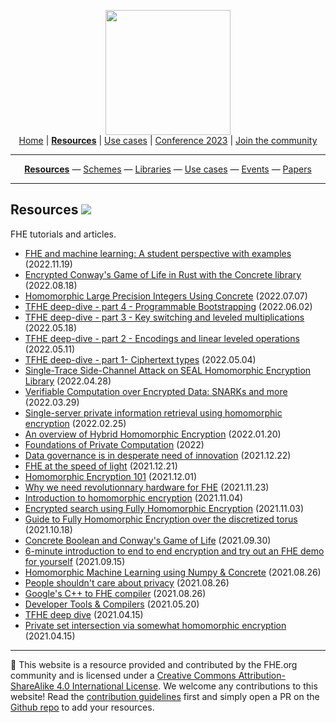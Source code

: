 <!-- Main header navigation -->
<p align="center">
  <img width="200" src="https://user-images.githubusercontent.com/5758427/180978488-db825482-5a58-4c7c-9589-c494a6f0be04.png"><br/>
  <a href="https://fhe-org.github.io">Home</a> | <a href="https://fhe-org.github.io/resources"><b>Resources</b></a> | <a href="https://fhe-org.github.io/use-cases">Use cases</a> | <a href="https://fhe-org.github.io/conferences/conference-2023/home">Conference 2023</a> | <a href="https://fhe-org.github.io/community">Join the community</a>
</p>
<hr/>
<!-- /Main header navigation -->
<!-- Resource categories links -->
<p align="center">
  <a href="https://fhe-org.github.io/resources"><b>Resources</b></a>
  —
  <a href="https://fhe-org.github.io/resources/schemes">Schemes</a>
  —
  <a href="https://fhe-org.github.io/resources/libraries">Libraries</a>
  —
  <a href="https://fhe-org.github.io/resources/use-cases">Use cases</a>
  —
  <a href="https://fhe-org.github.io/resources/events">Events</a>
  —
  <a href="https://fhe-org.github.io/resources/papers">Papers</a>
</p>
<hr/>
<!-- /Resource categories links -->

## Resources [<img src="https://img.shields.io/badge/Github-edit%20this%20page-lightgrey">](https://github.com/FHE-org/fhe-org.github.io/blob/main/resources.md)

FHE tutorials and articles.

- [FHE and machine learning: A student perspective with examples](https://medium.com/optalysys/fhe-and-machine-learning-a-student-perspective-with-examples-88d70664a6cb) (2022.11.19)
- [Encrypted Conway's Game of Life in Rust with the Concrete library](https://www.zama.ai/post/the-game-of-life-rebooted-with-concrete-v0-2) (2022.08.18)
- [Homomorphic Large Precision Integers Using Concrete](https://fhe-org.github.io/meetups/homomorphic-Large-Precision-Integers-Using-Concrete) (2022.07.07)
- [TFHE deep-dive - part 4 - Programmable Bootstrapping](https://www.zama.ai/post/tfhe-deep-dive-part-4) (2022.06.02)
- [TFHE deep-dive - part 3 - Key switching and leveled multiplications](https://www.zama.ai/post/tfhe-deep-dive-part-3) (2022.05.18)
- [TFHE deep-dive - part 2 - Encodings and linear leveled operations](https://www.zama.ai/post/tfhe-deep-dive-part-2) (2022.05.11)
- [TFHE deep-dive - part 1- Ciphertext types](https://www.zama.ai/post/tfhe-deep-dive-part-1) (2022.05.04)
- [Single-Trace Side-Channel Attack on SEAL Homomorphic Encryption Library](https://fhe-org.github.io/meetups/single-trace-side-channel-attack-on-seal-homomorphic-encryption-library) (2022.04.28)
- [Verifiable Computation over Encrypted Data: SNARKs and more](https://fhe-org.github.io/meetups/verifiable-computation-over-encrypted-data-snarks-and-more) (2022.03.29)
- [Single-server private information retrieval using homomorphic encryption](https://fhe-org.github.io/meetups/single-server-private-information-retrieval-using-homomorphic-encryption) (2022.02.25)
- [An overview of Hybrid Homomorphic Encryption](https://fhe-org.github.io/meetups/an-overview-of-hybrid-homomorphic-encryption) (2022.01.20)
- [Foundations of Private Computation](https://courses.openmined.org/courses/foundations-of-private-computation) (2022)
- [Data governance is in desperate need of innovation](https://www.zama.ai/post/data-governance-is-in-desperate-need-of-innovation) (2021.12.22)
- [FHE at the speed of light](https://fhe-org.github.io/meetups/fhe-at-the-speed-of-light) (2021.12.21)
- [Homomorphic Encryption 101](https://www.zama.ai/post/homomorphic-encryption-101) (2021.12.01)
- [Why we need revolutionnary hardware for FHE](https://fhe-org.github.io/meetups/why-we-need-revolutionary-hardware-for-fhe) (2021.11.23)
- [Introduction to homomorphic encryption](https://fhe-org.github.io/meetups/introduction-to-fhe) (2021.11.04)
- [Encrypted search using Fully Homomorphic Encryption](https://medium.com/optalysys/encrypted-search-using-fully-homomorphic-encryption-4431e987ba40) (2021.11.03)
- [Guide to Fully Homomorphic Encryption over the discretized torus](https://ia.cr/2021/1402) (2021.10.18)
- [Concrete Boolean and Conway's Game of Life](https://medium.com/p/f2bcfd614131/) (2021.09.30)
- [6-minute introduction to end to end encryption and try out an FHE demo for yourself](https://6min.zama.ai/) (2021.09.15)
- [Homomorphic Machine Learning using Numpy & Concrete](https://fhe-org.github.io/meetups/running-numpy-programs-homomorphically) (2021.08.26)
- [People shouldn't care about privacy](https://github.com/FHE-org/fhe-org.github.io/blob/main) (2021.08.26)
- [Google's C++ to FHE compiler](https://fhe-org.github.io/meetups/google-c++-to-fhe-transpiler) (2021.08.26)
- [Developer Tools & Compilers](https://fhe-org.github.io/meetups/fhe-development-tools) (2021.05.20)
- [TFHE deep dive](https://fhe-org.github.io/meetups/tfhe-deep-dive) (2021.04.15)
- [Private set intersection via somewhat homomorphic encryption](https://fhe-org.github.io/meetups/private-set-intersection-via-somewhat-homomorphic-encryption) (2021.04.15)


<!--- Footer --->
<hr/>
💙 This website is a resource provided and contributed by the FHE.org community and is licensed under a <a rel="license" href="http://creativecommons.org/licenses/by-sa/4.0/">Creative Commons Attribution-ShareAlike 4.0 International License</a>. We welcome any contributions to this website! Read the <a href="https://fhe-org.github.io/contrib">contribution guidelines</a> first and simply open a PR on the <a href="https://github.com/fhe-org/fhe-org">Github repo</a> to add your resources.
